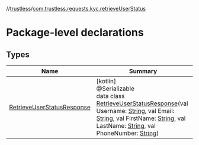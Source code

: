 //[trustless](../../index.md)/[com.trustless.requests.kyc.retrieveUserStatus](index.md)

# Package-level declarations

## Types

| Name | Summary |
|---|---|
| [RetrieveUserStatusResponse](-retrieve-user-status-response/index.md) | [kotlin]<br>@Serializable<br>data class [RetrieveUserStatusResponse](-retrieve-user-status-response/index.md)(val Username: [String](https://kotlinlang.org/api/latest/jvm/stdlib/kotlin/-string/index.html), val Email: [String](https://kotlinlang.org/api/latest/jvm/stdlib/kotlin/-string/index.html), val FirstName: [String](https://kotlinlang.org/api/latest/jvm/stdlib/kotlin/-string/index.html), val LastName: [String](https://kotlinlang.org/api/latest/jvm/stdlib/kotlin/-string/index.html), val PhoneNumber: [String](https://kotlinlang.org/api/latest/jvm/stdlib/kotlin/-string/index.html)) |
